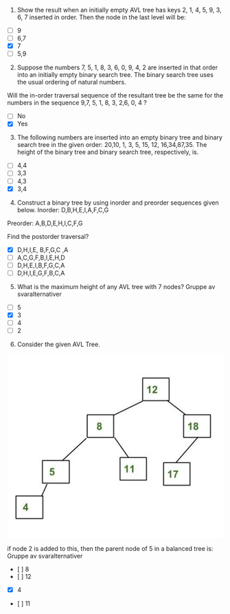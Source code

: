 1. Show the result when an initially empty AVL tree has keys 2, 1, 4, 5, 9, 3, 6, 7  inserted in order.
Then the node in the last level will be:

- [ ] 9
- [ ] 6,7
- [x] 7
- [ ] 5,9

2. Suppose the numbers 7, 5, 1, 8, 3, 6, 0, 9, 4, 2 are inserted in that order into an initially empty binary search tree. The binary search tree uses the usual ordering of natural numbers.

Will the in-order traversal sequence of the resultant tree be the same for the numbers in the sequence 9,7, 5, 1, 8, 3, 2,6, 0, 4  ?

- [ ] No
- [x] Yes

3. The following numbers are inserted into an empty binary tree and binary search tree in the given order: 20,10, 1, 3, 5, 15, 12, 16,34,87,35. The height of the binary tree and binary search tree, respectively, is.
- [ ] 4,4
- [ ] 3,3
- [ ] 4,3
- [x] 3,4

4. Construct a binary tree by using inorder and preorder sequences given below.
Inorder:  D,B,H,E,I,A,F,C,G

Preorder:  A,B,D,E,H,I,C,F,G

Find the postorder traversal?

- [x] D,H,I,E, B,F,G,C ,A
- [ ] A,C,G,F,B,I,E,H,D
- [ ] D,H,E,I,B,F,G,C,A
- [ ] D,H,I,E,G,F,B,C,A

5. What is the maximum height of any AVL tree with 7 nodes?
Gruppe av svaralternativer

- [ ] 5
- [x] 3
- [ ] 4
- [ ] 2

6. Consider the given AVL Tree. 

![](1593609407.jpg)

if node 2 is added to this, then the parent node of 5 in a balanced tree is: 
Gruppe av svaralternativer

- [ ] 8
- [ ] 12
- [x] 4
- [ ] 11
